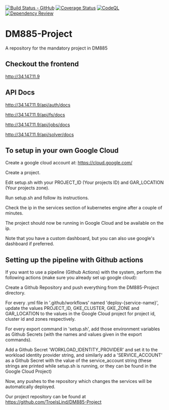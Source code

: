 [![Build Status - GitHub](https://github.com/TroelsLind/DM885-Project/workflows/Test/badge.svg)](https://github.com/TroelsLind/DM885-Project/actions?query=workflow%3ATest)
[![Coverage Status](https://coveralls.io/repos/github/TroelsLind/DM885-Project/badge.svg?branch=main)](https://coveralls.io/github/TroelsLind/DM885-Project?branch=main)
[![CodeQL](https://github.com/TroelsLind/DM885-Project/workflows/CodeQL/badge.svg)](https://github.com/TroelsLind/DM885-Project/actions?query=workflow%3ADependency+Review)
[![Dependency Review](https://github.com/TroelsLind/DM885-Project/workflows/Dependency%20Review/badge.svg)]()

# DM885-Project

A repository for the mandatory project in DM885

## Checkout the frontend

http://34.147.11.9

## API Docs

http://34.147.11.9/api/auth/docs

http://34.147.11.9/api/fs/docs

http://34.147.11.9/api/jobs/docs

http://34.147.11.9/api/solver/docs

## To setup in your own Google Cloud
Create a google cloud account at: https://cloud.google.com/

Create a project.

Edit setup.sh with your PROJECT_ID (Your projects ID) and GAR_LOCATION (Your projects zone).

Run setup.sh and follow its instructions.

Check the ip in the services section of kubernetes engine after a couple of minutes.

The project should now be running in Google Cloud and be available on the ip.

Note that you have a custom dashboard, but you can also use google's dashboard if preferred.

## Setting up the pipeline with Github actions
If you want to use a pipeline (Github Actions) with the system, perform the following actions (make sure you already set up google cloud):

Create a Github Repository and push everything from the DM885-Project directory.

For every .yml file in '.github/workflows' named 'deploy-{service-name}', update the values PROJECT_ID, GKE_CLUSTER, GKE_ZONE and GAR_LOCATION to the values in the Google Cloud project for project id, cluster id and zones respectively.

For every export command in 'setup.sh', add those environment variables as Github Secrets (with the names and values given in the export commands).

Add a Github Secret 'WORKLOAD_IDENTITY_PROVIDER' and set it to the workload identity provider string, and similarly add a 'SERVICE_ACCOUNT' as a Github Secret with the value of the service_account string (these strings are printed while setup.sh is running, or they can be found in the Google Cloud Project)

Now, any pushes to the repository which changes the services will be automatically deployed.

Our project repository can be found at https://github.com/TroelsLind/DM885-Project
